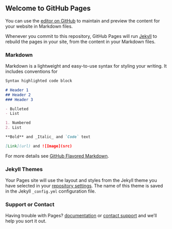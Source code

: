 ﻿## Welcome to GitHub Pages

You can use the [editor on GitHub](https://github.com/ognadotornado/.github.io/edit/master/README.md) to maintain and preview the content for your website in Markdown files.

Whenever you commit to this repository, GitHub Pages will run [Jekyll](https://jekyllrb.com/) to rebuild the pages in your site, from the content in your Markdown files.

### Markdown

Markdown is a lightweight and easy-to-use syntax for styling your writing. It includes conventions for

```markdown
Syntax highlighted code block

# Header 1
## Header 2
### Header 3

- Bulleted
- List

1. Numbered
2. List

**Bold** and _Italic_ and `Code` text

[Link](url) and ![Image](src)
```

For more details see [GitHub Flavored Markdown](https://guides.github.com/features/mastering-markdown/).

### Jekyll Themes

Your Pages site will use the layout and styles from the Jekyll theme you have selected in your [repository settings](https://github.com/ognadotornado/.github.io/settings). The name of this theme is saved in the Jekyll `_config.yml` configuration file.

### Support or Contact

Having trouble with Pages?  [documentation](https://help.github.com/categories/github-pages-basics/) or [contact support](https://github.com/contact) and we’ll help you sort it out.
